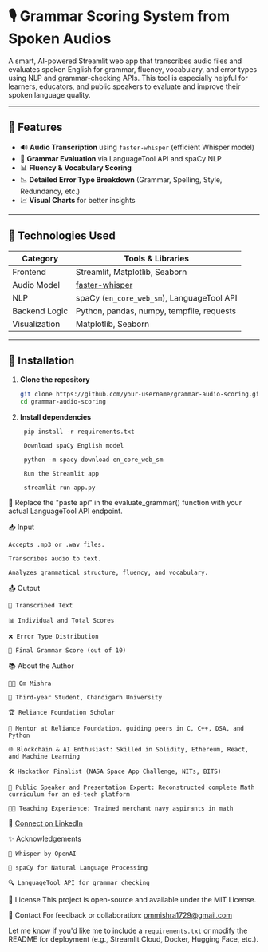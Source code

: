 # 🎙️ Grammar Scoring System from Spoken Audios

A smart, AI-powered Streamlit web app that transcribes audio files and evaluates spoken English for grammar, fluency, vocabulary, and error types using NLP and grammar-checking APIs. This tool is especially helpful for learners, educators, and public speakers to evaluate and improve their spoken language quality.

---

## 📌 Features

- 🔊 **Audio Transcription** using `faster-whisper` (efficient Whisper model)
- 🧠 **Grammar Evaluation** via LanguageTool API and spaCy NLP
- 📊 **Fluency & Vocabulary Scoring**
- 📉 **Detailed Error Type Breakdown** (Grammar, Spelling, Style, Redundancy, etc.)
- 📈 **Visual Charts** for better insights

---

## 🚀 Technologies Used

| Category       | Tools & Libraries                         |
|----------------|-------------------------------------------|
| Frontend       | Streamlit, Matplotlib, Seaborn            |
| Audio Model    | [faster-whisper](https://github.com/guillaumekln/faster-whisper) |
| NLP            | spaCy (`en_core_web_sm`), LanguageTool API |
| Backend Logic  | Python, pandas, numpy, tempfile, requests |
| Visualization  | Matplotlib, Seaborn                       |

---

## 🔧 Installation

1. **Clone the repository**
   ```bash
   git clone https://github.com/your-username/grammar-audio-scoring.git
   cd grammar-audio-scoring
   
2. **Install dependencies**
    
        pip install -r requirements.txt
        
        Download spaCy English model
        
        python -m spacy download en_core_web_sm
        
        Run the Streamlit app
        
        streamlit run app.py

🔑 Replace the "paste api" in the evaluate_grammar() function with your actual LanguageTool API endpoint.

📥 Input

    Accepts .mp3 or .wav files.
    
    Transcribes audio to text.
    
    Analyzes grammatical structure, fluency, and vocabulary.

📤 Output

    📜 Transcribed Text
    
    📊 Individual and Total Scores
    
    ❌ Error Type Distribution
    
    🎯 Final Grammar Score (out of 10)

📚 About the Author

    👨‍🎓 Om Mishra
    
    📍 Third-year Student, Chandigarh University
    
    🏆 Reliance Foundation Scholar
    
    🧠 Mentor at Reliance Foundation, guiding peers in C, C++, DSA, and Python
    
    🌐 Blockchain & AI Enthusiast: Skilled in Solidity, Ethereum, React, and Machine Learning
    
    🛠️ Hackathon Finalist (NASA Space App Challenge, NITs, BITS)
    
    📢 Public Speaker and Presentation Expert: Reconstructed complete Math curriculum for an ed-tech platform
    
    🧑‍🏫 Teaching Experience: Trained merchant navy aspirants in math

🔗 [Connect on LinkedIn](https://www.linkedin.com/in/om-mishra-a62991289)

✨ Acknowledgements

    🤖 Whisper by OpenAI
    
    🧪 spaCy for Natural Language Processing
    
    🔍 LanguageTool API for grammar checking
    

📜 License
This project is open-source and available under the MIT License.

📧 Contact
For feedback or collaboration: ommishra1729@gmail.com

Let me know if you'd like me to include a `requirements.txt` or modify the README for deployment (e.g., Streamlit Cloud, Docker, Hugging Face, etc.).
